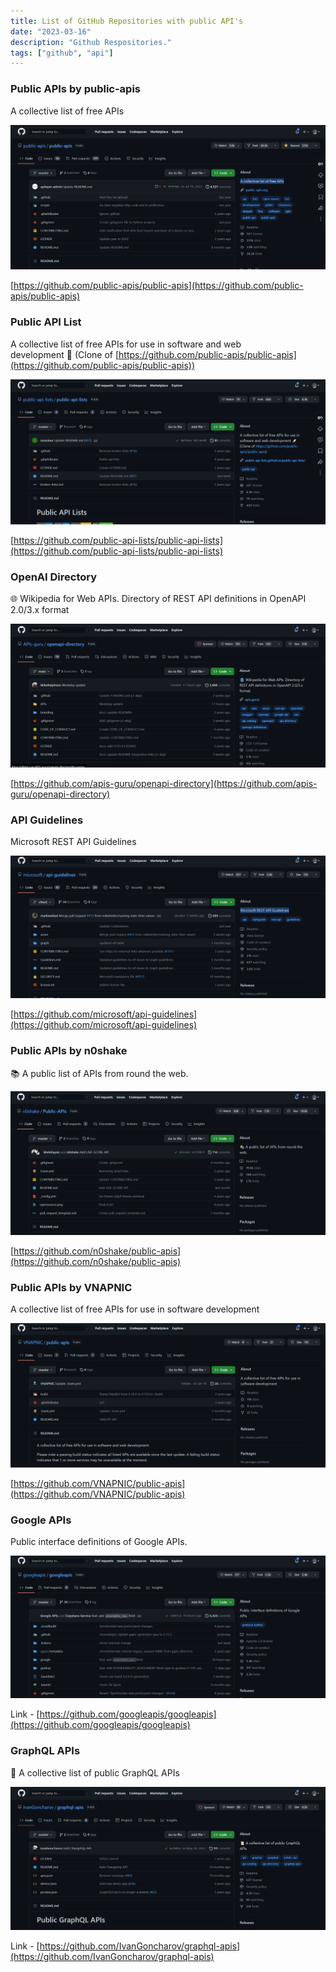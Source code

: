 ```yaml
---
title: List of GitHub Repositories with public API's
date: "2023-03-16"
description: "Github Respositories."
tags: ["github", "api"]
---
```


### Public APIs by public-apis

A collective list of free APIs

![image-preview](./Screenshot%202023-03-16%20221049.png)

[https://github.com/public-apis/public-apis](https://github.com/public-apis/public-apis)

### Public API List

A collective list of free APIs for use in software and web development 🚀 (Clone of [https://github.com/public-apis/public-apis](https://github.com/public-apis/public-apis))

![image-preview](./Screenshot%202023-03-16%20221329.png)

[https://github.com/public-api-lists/public-api-lists](https://github.com/public-api-lists/public-api-lists)

### OpenAI Directory

🌐 Wikipedia for Web APIs. Directory of REST API definitions in OpenAPI 2.0/3.x format

![Untitled](./Screenshot%202023-03-16%20221433.png)

[https://github.com/apis-guru/openapi-directory](https://github.com/apis-guru/openapi-directory)

### API Guidelines

Microsoft REST API Guidelines

![Untitled](./Screenshot%202023-03-16%20221531.png)

[https://github.com/microsoft/api-guidelines](https://github.com/microsoft/api-guidelines)

### Public APIs by n0shake

📚 A public list of APIs from round the web.

![Untitled](./Screenshot%202023-03-16%20221602.png)

[https://github.com/n0shake/public-apis](https://github.com/n0shake/public-apis)

### Public APIs by VNAPNIC

A collective list of free APIs for use in software development

![Untitled](./Screenshot%202023-03-16%20221822.png)

[https://github.com/VNAPNIC/public-apis](https://github.com/VNAPNIC/public-apis)

### Google APIs

Public interface definitions of Google APIs.

![Untitled](./Screenshot%202023-03-16%20222800.png)

Link - [https://github.com/googleapis/googleapis](https://github.com/googleapis/googleapis)

### GraphQL APIs

📜 A collective list of public GraphQL APIs

![Untitled](./Screenshot%202023-03-16%20222945.png)

Link - [https://github.com/IvanGoncharov/graphql-apis](https://github.com/IvanGoncharov/graphql-apis)
